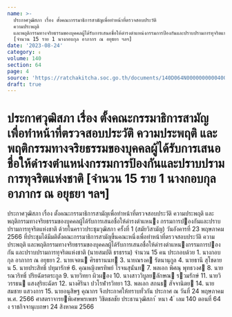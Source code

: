 ```yaml
---
name: >-
  ประกาศวุฒิสภา เรื่อง ตั้งคณะกรรมาธิการสามัญเพื่อทำหน้าที่ตรวจสอบประวัติ
  ความประพฤติ
  และพฤติกรรมทางจริยธรรมของบุคคลผู้ได้รับการเสนอชื่อให้ดำรงตำแหน่งกรรมการป้องกันและปราบปรามการทุจริตแห่งชาติ
  [จำนวน 15 ราย 1 นางกอบกุล อาภากร ณ อยุธยา ฯลฯ]
date: '2023-08-24'
category: ง
volume: 140
section: 64
page: 4
source: 'https://ratchakitcha.soc.go.th/documents/140D064N0000000000400.pdf'
draft: true
---
```


# ประกาศวุฒิสภา เรื่อง ตั้งคณะกรรมาธิการสามัญเพื่อทำหน้าที่ตรวจสอบประวัติ ความประพฤติ และพฤติกรรมทางจริยธรรมของบุคคลผู้ได้รับการเสนอชื่อให้ดำรงตำแหน่งกรรมการป้องกันและปราบปรามการทุจริตแห่งชาติ [จำนวน 15 ราย 1 นางกอบกุล อาภากร ณ อยุธยา ฯลฯ]

ประกาศวุฒิสภา เรื่อง ตั้งคณะกรรมาธิการสามัญเพื่อทําหน้าที่ตรวจสอบประวัติ ความประพฤติ และพฤติกรรมทางจริยธรรมของบุคคลผู้ได้รับการเสนอชื่อให้ดํารงตําแหนง กรรมการปองกันและปราบปรามการทุจริตแห่งชาติ ด้วยในคราวประชุมวุฒิสภา ครั้งที่ 1 (สมัยวิสามัญ) วันอังคารที่ 23 พฤษภาคม 2566 ที่ประชุมได้มีมติตั้งคณะกรรมาธิการสามัญขึ้นคณะหนึ่งเพื่อทําหน้าที่ตรวจสอบประวัติ ความประพฤติ และพฤติกรรมทางจริยธรรมของบุคคลผู้ได้รับการเสนอชื่อให้ดํารงตําแหนงกรรมการปองกัน และปราบปรามการทุจริตแห่งชาติ (นายสมบัติ ธรธรรม) จํานวน 15 คน ประกอบด้วย 1. นางกอบกุล อาภากร ณ อยุธยา 2. นายเจตน ศิรธรานนท 3. นายณรงค รัตนานุกูล 4. นายธานี สุโชดายน 5. นายประสิทธิ์ ปทุมารักษ์ 6. คุณหญิงพรทิพย์ โรจนสุนันท 7. พลเอก พิศณุ พุทธวงศ 8. นายรณวริทธิ์ ปริยฉัตรตระกูล 9. นายวิทยา ผิวผอง 10. นางสาววิบูลยลักษณ รวมรักษ์ 11. นายวิวรรธน แสงสุริยะฉัตร 12. นางศิรินา ปวโรฬารวิทยา 13. พลเอก สกนธ สัจจานิตย 14. นายสมชาย แสวงการ 15. นายอนุสิษฐ คุณากร จึงประกาศให้ทราบทั่วกัน ประกาศ ณ วันที่ 24 พฤษภาคม พ.ศ. 2566 ศาสตราจารยพิเศษพรเพชร วิชิตชลชัย ประธานวุฒิสภา ้ หนา 4 ่ เลม 140 ตอนที่ 64 ง ราชกิจจานุเบกษา 24 สิงหาคม 2566
